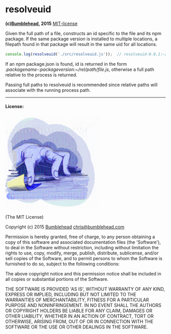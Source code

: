 resolveuid
==========
**(c)[Bumblehead][0], 2015** [MIT-license](#license)

Given the full path of a file, constructs an id specific to the file and its npm package. If the same package version is installed to multiple locations, a filepath found in that package will result in the same uid for all locations.

```javascript
console.log(resolveuid('./src/resolveuid.js'));  // resolveuid-0.0.1:~/src/resolveuid.js
```

If an npm package.json is found, id is returned in the form _:packagename-:packageversion:~/rel/path/file.js_, otherwise a full path relative to the process is returned.

Passing full paths to resolveuid is recommended since relative paths will associate with the running process path.


[0]: http://www.bumblehead.com                            "bumblehead"

---------------------------------------------------------
#### <a id="license">License:

 ![scrounge](https://github.com/iambumblehead/scroungejs/raw/master/img/hand.png) 

(The MIT License)

Copyright (c) 2015 [Bumblehead][0] <chris@bumblehead.com>

Permission is hereby granted, free of charge, to any person obtaining a copy of this software and associated documentation files (the 'Software'), to deal in the Software without restriction, including without limitation the rights to use, copy, modify, merge, publish, distribute, sublicense, and/or sell copies of the Software, and to permit persons to whom the Software is furnished to do so, subject to the following conditions:

The above copyright notice and this permission notice shall be included in all copies or substantial portions of the Software.

THE SOFTWARE IS PROVIDED 'AS IS', WITHOUT WARRANTY OF ANY KIND, EXPRESS OR IMPLIED, INCLUDING BUT NOT LIMITED TO THE WARRANTIES OF MERCHANTABILITY, FITNESS FOR A PARTICULAR PURPOSE AND NONINFRINGEMENT. IN NO EVENT SHALL THE AUTHORS OR COPYRIGHT HOLDERS BE LIABLE FOR ANY CLAIM, DAMAGES OR OTHER LIABILITY, WHETHER IN AN ACTION OF CONTRACT, TORT OR OTHERWISE, ARISING FROM, OUT OF OR IN CONNECTION WITH THE SOFTWARE OR THE USE OR OTHER DEALINGS IN THE SOFTWARE.
